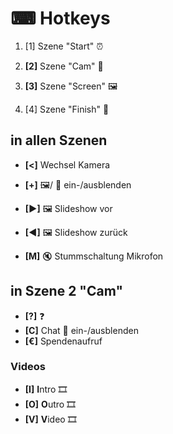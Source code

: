 # ⌨ Hotkeys

1. [1] Szene "Start" ⏰

2. **[2]** Szene "Cam" 🎥
3. **[3]** Szene "Screen" 🖼

4. [4] Szene "Finish" 🛌

## in allen Szenen
* **[<]** Wechsel Kamera
* **[+]** 🖼/ 🎥 ein-/ausblenden

* **[▶]** 🖼 Slideshow vor 
* **[◀]** 🖼 Slideshow zurück

* **[M]** 🔇 Stummschaltung Mikrofon

## in Szene 2 "Cam"
* **[?]** ❓
* **[C]** Chat 💬 ein-/ausblenden
* **[€]** Spendenaufruf

### Videos 
* **[I]** **I**ntro 🎞
* **[O]** **O**utro 🎞
* **[V]** **V**ideo 🎞
